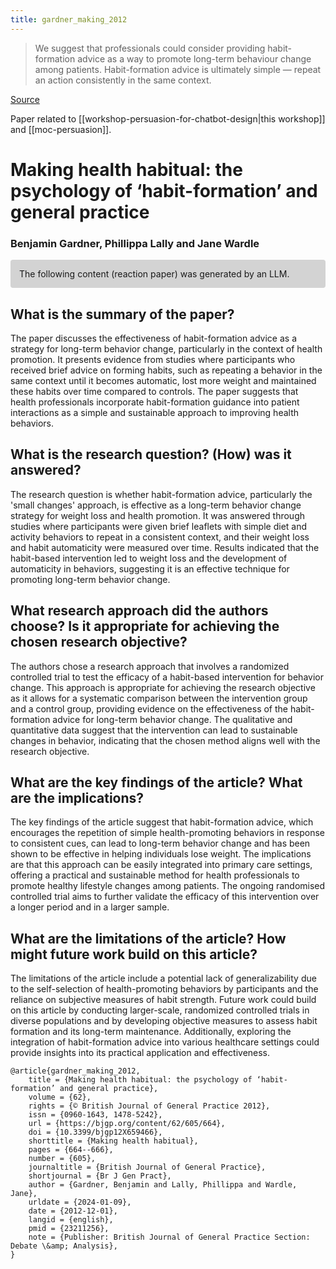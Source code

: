 ```yaml
---
title: gardner_making_2012
---
```


> We suggest that professionals could consider providing habit-formation advice as a way to promote long-term behaviour change among patients. Habit-formation advice is ultimately simple — repeat an action consistently in the same context.

[Source](https://bjgp.org/content/62/605/664)

Paper related to [[workshop-persuasion-for-chatbot-design|this workshop]] and [[moc-persuasion]].

# Making health habitual: the psychology of ‘habit-formation’ and general practice

### Benjamin Gardner, Phillippa Lally and Jane Wardle

<p style="padding: 1em 1em; background: #D3D3D3; border-radius: 4px;">
The following content (reaction paper) was generated by an LLM.
</p>

## What is the summary of the paper?


The paper discusses the effectiveness of habit-formation advice as a strategy for long-term behavior change, particularly in the context of health promotion. It presents evidence from studies where participants who received brief advice on forming habits, such as repeating a behavior in the same context until it becomes automatic, lost more weight and maintained these habits over time compared to controls. The paper suggests that health professionals incorporate habit-formation guidance into patient interactions as a simple and sustainable approach to improving health behaviors.

## What is the research question? (How) was it answered?


The research question is whether habit-formation advice, particularly the 'small changes' approach, is effective as a long-term behavior change strategy for weight loss and health promotion. It was answered through studies where participants were given brief leaflets with simple diet and activity behaviors to repeat in a consistent context, and their weight loss and habit automaticity were measured over time. Results indicated that the habit-based intervention led to weight loss and the development of automaticity in behaviors, suggesting it is an effective technique for promoting long-term behavior change.

## What research approach did the authors choose? Is it appropriate for achieving the chosen research objective?


The authors chose a research approach that involves a randomized controlled trial to test the efficacy of a habit-based intervention for behavior change. This approach is appropriate for achieving the research objective as it allows for a systematic comparison between the intervention group and a control group, providing evidence on the effectiveness of the habit-formation advice for long-term behavior change. The qualitative and quantitative data suggest that the intervention can lead to sustainable changes in behavior, indicating that the chosen method aligns well with the research objective.

## What are the key findings of the article? What are the implications?


The key findings of the article suggest that habit-formation advice, which encourages the repetition of simple health-promoting behaviors in response to consistent cues, can lead to long-term behavior change and has been shown to be effective in helping individuals lose weight. The implications are that this approach can be easily integrated into primary care settings, offering a practical and sustainable method for health professionals to promote healthy lifestyle changes among patients. The ongoing randomised controlled trial aims to further validate the efficacy of this intervention over a longer period and in a larger sample.

## What are the limitations of the article? How might future work build on this article?


The limitations of the article include a potential lack of generalizability due to the self-selection of health-promoting behaviors by participants and the reliance on subjective measures of habit strength. Future work could build on this article by conducting larger-scale, randomized controlled trials in diverse populations and by developing objective measures to assess habit formation and its long-term maintenance. Additionally, exploring the integration of habit-formation advice into various healthcare settings could provide insights into its practical application and effectiveness.


```
@article{gardner_making_2012,
	title = {Making health habitual: the psychology of ‘habit-formation’ and general practice},
	volume = {62},
	rights = {© British Journal of General Practice 2012},
	issn = {0960-1643, 1478-5242},
	url = {https://bjgp.org/content/62/605/664},
	doi = {10.3399/bjgp12X659466},
	shorttitle = {Making health habitual},
	pages = {664--666},
	number = {605},
	journaltitle = {British Journal of General Practice},
	shortjournal = {Br J Gen Pract},
	author = {Gardner, Benjamin and Lally, Phillippa and Wardle, Jane},
	urldate = {2024-01-09},
	date = {2012-12-01},
	langid = {english},
	pmid = {23211256},
	note = {Publisher: British Journal of General Practice Section: Debate \&amp; Analysis},
}

```

